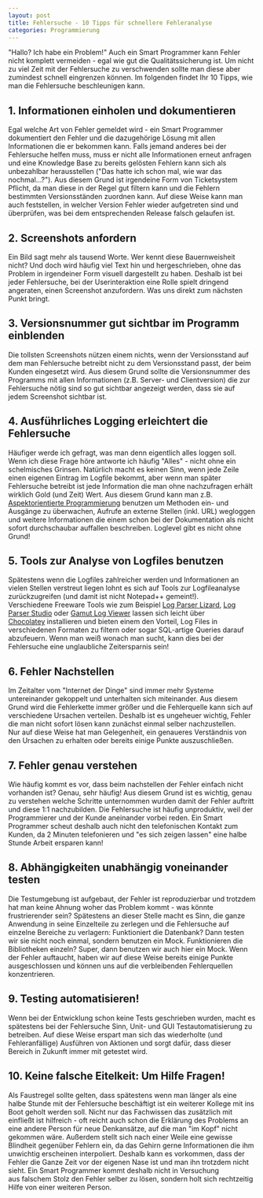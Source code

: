 ```yaml
---
layout: post
title: Fehlersuche - 10 Tipps für schnellere Fehleranalyse
categories: Programmierung
---
```

"Hallo? Ich habe ein Problem!" Auch ein Smart Programmer kann Fehler nicht komplett vermeiden - egal wie gut die Qualitätssicherung ist. Um nicht zu viel Zeit mit der Fehlersuche zu verschwenden sollte man diese aber zumindest schnell eingrenzen können. Im folgenden findet Ihr 10 Tipps, wie man die Fehlersuche beschleunigen kann.
<!--more-->
1\. Informationen einholen und dokumentieren
--------------------------------------------

Egal welche Art von Fehler gemeldet wird - ein Smart Programmer dokumentiert den Fehler und die dazugehörige Lösung mit allen Informationen die er bekommen kann. Falls jemand anderes bei der Fehlersuche helfen muss, muss er nicht alle Informationen erneut anfragen und eine Knowledge Base zu bereits gelösten Fehlern kann sich als unbezahlbar herausstellen ("Das hatte ich schon mal, wie war das nochmal...?"). Aus diesem Grund ist irgendeine Form von Ticketsystem Pflicht, da man diese in der Regel gut filtern kann und die Fehlern bestimmten Versionsständen zuordnen kann. Auf diese Weise kann man auch feststellen, in welcher Version Fehler wieder aufgetreten sind und überprüfen, was bei dem entsprechenden Release falsch gelaufen ist.

2. Screenshots anfordern
------------------------

Ein Bild sagt mehr als tausend Worte. Wer kennt diese Bauernweisheit nicht? Und doch wird häufig viel Text hin und hergeschrieben, ohne das Problem in irgendeiner Form visuell dargestellt zu haben. Deshalb ist bei jeder Fehlersuche, bei der Userinteraktion eine Rolle spielt dringend angeraten, einen Screenshot anzufordern. Was uns direkt zum nächsten Punkt bringt.

3\. Versionsnummer gut sichtbar im Programm einblenden
------------------------------------------------------

Die tollsten Screenshots nützen einem nichts, wenn der Versionsstand auf dem man Fehlersuche betreibt nicht zu dem Versionsstand passt, der beim Kunden eingesetzt wird. Aus diesem Grund sollte die Versionsnummer des Programms mit allen Informationen (z.B. Server- und Clientversion) die zur Fehlersuche nötig sind so gut sichtbar angezeigt werden, dass sie auf jedem Screenshot sichtbar ist.

4\. Ausführliches Logging erleichtert die Fehlersuche
-----------------------------------------------------

Häufiger werde ich gefragt, was man denn eigentlich alles loggen soll. Wenn ich diese Frage höre antworte ich häufig "Alles" - nicht ohne ein schelmisches Grinsen. Natürlich macht es keinen Sinn, wenn jede Zeile einen eigenen Eintrag im Logfile bekommt, aber wenn man später Fehlersuche betreibt ist jede Information die man ohne nachzufragen erhält wirklich Gold (und Zeit) Wert. Aus diesem Grund kann man z.B. [Aspektorientierte Programmierung](http://www.smart-programmer.de/aspektorientierte-programmierung/) benutzen um Methoden ein- und Ausgänge zu überwachen, Aufrufe an externe Stellen (inkl. URL) wegloggen und weitere Informationen die einem schon bei der Dokumentation als nicht sofort durchschaubar auffallen beschreiben. Loglevel gibt es nicht ohne Grund!

5\. Tools zur Analyse von Logfiles benutzen
-------------------------------------------

Spätestens wenn die Logfiles zahlreicher werden und Informationen an vielen Stellen verstreut liegen lohnt es sich auf Tools zur Logfileanalyse zurückzugreifen (und damit ist nicht Notepad++ gemeint!). Verschiedene Freeware Tools wie zum Beispiel [Log Parser Lizard](http://www.lizard-labs.com/log_parser_lizard.aspx), [Log Parser Studio](http://blogs.technet.com/b/exchange/archive/2013/06/17/log-parser-studio-2-2-is-now-available.aspx) oder [Gamut Log Viewer](http://www.gamutsoftware.com/) lassen sich leicht über [Chocolatey](https://chocolatey.org/) installieren und bieten einem den Vorteil, Log Files in verschiedenen Formaten zu filtern oder sogar SQL-artige Queries darauf abzufeuern. Wenn man weiß wonach man sucht, kann dies bei der Fehlersuche eine unglaubliche Zeitersparnis sein!

6\. Fehler Nachstellen
----------------------

Im Zeitalter vom "Internet der Dinge" sind immer mehr Systeme untereinander gekoppelt und unterhalten sich miteinander. Aus diesem Grund wird die Fehlerkette immer größer und die Fehlerquelle kann sich auf verschiedene Ursachen verteilen. Deshalb ist es ungeheuer wichtig, Fehler die man nicht sofort lösen kann zunächst einmal selber nachzustellen. Nur auf diese Weise hat man Gelegenheit, ein genaueres Verständnis von den Ursachen zu erhalten oder bereits einige Punkte auszuschließen.

7\. Fehler genau verstehen
--------------------------

Wie häufig kommt es vor, dass beim nachstellen der Fehler einfach nicht vorhanden ist? Genau, sehr häufig! Aus diesem Grund ist es wichtig, genau zu verstehen welche Schritte unternommen wurden damit der Fehler auftritt und diese 1:1 nachzubilden. Die Fehlersuche ist häufig unproduktiv, weil der Programmierer und der Kunde aneinander vorbei reden. Ein Smart Programmer scheut deshalb auch nicht den telefonischen Kontakt zum Kunden, da 2 Minuten telefonieren und "es sich zeigen lassen" eine halbe Stunde Arbeit ersparen kann!

8\. Abhängigkeiten unabhängig voneinander testen
------------------------------------------------

Die Testumgebung ist aufgebaut, der Fehler ist reproduzierbar und trotzdem hat man keine Ahnung woher das Problem kommt - was könnte frustrierender sein? Spätestens an dieser Stelle macht es Sinn, die ganze Anwendung in seine Einzelteile zu zerlegen und die Fehlersuche auf einzelne Bereiche zu verlagern: Funktioniert die Datenbank? Dann testen wir sie nicht noch einmal, sondern benutzen ein Mock. Funktionieren die Bibliotheken einzeln? Super, dann benutzen wir auch hier ein Mock. Wenn der Fehler auftaucht, haben wir auf diese Weise bereits einige Punkte ausgeschlossen und können uns auf die verbleibenden Fehlerquellen konzentrieren.

9\. Testing automatisieren!
---------------------------

Wenn bei der Entwicklung schon keine Tests geschrieben wurden, macht es spätestens bei der Fehlersuche Sinn, Unit- und GUI Testautomatisierung zu betreiben. Auf diese Weise erspart man sich das wiederholte (und Fehleranfällige) Ausführen von Aktionen und sorgt dafür, dass dieser Bereich in Zukunft immer mit getestet wird.

10\. Keine falsche Eitelkeit: Um Hilfe Fragen!
----------------------------------------------

Als Faustregel sollte gelten, dass spätestens wenn man länger als eine halbe Stunde mit der Fehlersuche beschäftigt ist ein weiterer Kollege mit ins Boot geholt werden soll. Nicht nur das Fachwissen das zusätzlich mit einfließt ist hilfreich - oft reicht auch schon die Erklärung des Problems an eine andere Person für neue Denkansätze, auf die man "im Kopf" nicht gekommen wäre. Außerdem stellt sich nach einer Weile eine gewisse Blindheit gegenüber Fehlern ein, da das Gehirn gerne Informationen die ihm unwichtig erscheinen interpoliert. Deshalb kann es vorkommen, dass der Fehler die Ganze Zeit vor der eigenen Nase ist und man ihn trotzdem nicht sieht. Ein Smart Programmer kommt deshalb nicht in Versuchung aus falschem Stolz den Fehler selber zu lösen, sondern holt sich rechtzeitig Hilfe von einer weiteren Person.